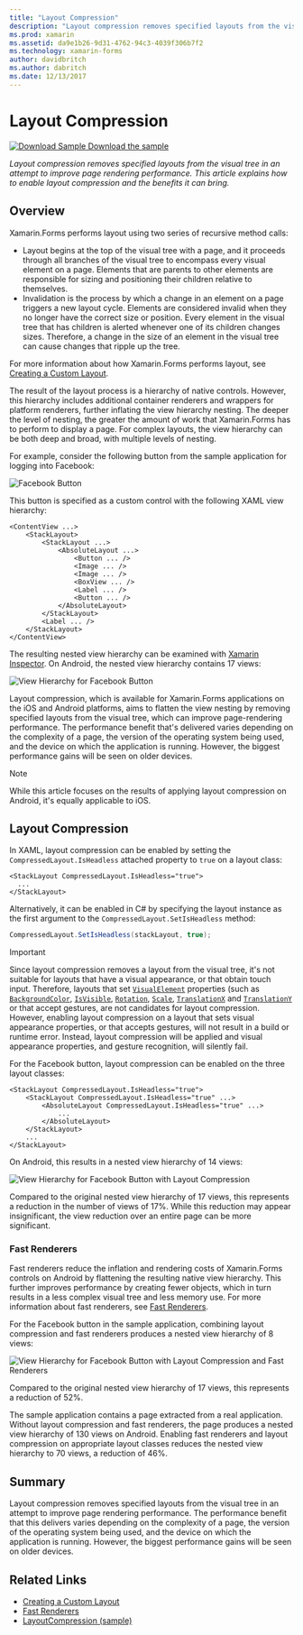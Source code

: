 ```yaml
---
title: "Layout Compression"
description: "Layout compression removes specified layouts from the visual tree in an attempt to improve page rendering performance. This article explains how to enable layout compression and the benefits it can bring."
ms.prod: xamarin
ms.assetid: da9e1b26-9d31-4762-94c3-4039f306b7f2
ms.technology: xamarin-forms
author: davidbritch
ms.author: dabritch
ms.date: 12/13/2017
---
```


# Layout Compression

[![Download Sample](~/media/shared/download.png) Download the sample](https://docs.microsoft.com/samples/xamarin/xamarin-forms-samples/userinterface-layoutcompression)

_Layout compression removes specified layouts from the visual tree in an attempt to improve page rendering performance. This article explains how to enable layout compression and the benefits it can bring._

## Overview

Xamarin.Forms performs layout using two series of recursive method calls:

- Layout begins at the top of the visual tree with a page, and it proceeds through all branches of the visual tree to encompass every visual element on a page. Elements that are parents to other elements are responsible for sizing and positioning their children relative to themselves.
- Invalidation is the process by which a change in an element on a page triggers a new layout cycle. Elements are considered invalid when they no longer have the correct size or position. Every element in the visual tree that has children is alerted whenever one of its children changes sizes. Therefore, a change in the size of an element in the visual tree can cause changes that ripple up the tree.

For more information about how Xamarin.Forms performs layout, see [Creating a Custom Layout](~/xamarin-forms/user-interface/layouts/custom.md).

The result of the layout process is a hierarchy of native controls. However, this hierarchy includes additional container renderers and wrappers for platform renderers, further inflating the view hierarchy nesting. The deeper the level of nesting, the greater the amount of work that Xamarin.Forms has to perform to display a page. For complex layouts, the view hierarchy can be both deep and broad, with multiple levels of nesting.

For example, consider the following button from the sample application for logging into Facebook:

![](layout-compression-images/facebook-button.png "Facebook Button")

This button is specified as a custom control with the following XAML view hierarchy:

```xaml
<ContentView ...>
    <StackLayout>
        <StackLayout ...>
            <AbsoluteLayout ...>
                <Button ... />
                <Image ... />
                <Image ... />
                <BoxView ... />
                <Label ... />
                <Button ... />
            </AbsoluteLayout>
        </StackLayout>
        <Label ... />
    </StackLayout>
</ContentView>
```

The resulting nested view hierarchy can be examined with [Xamarin Inspector](~/tools/inspector/index.md). On Android, the nested view hierarchy contains 17 views:

![](layout-compression-images/no-compression.png "View Hierarchy for Facebook Button")

Layout compression, which is available for Xamarin.Forms applications on the iOS and Android platforms, aims to flatten the view nesting by removing specified layouts from the visual tree, which can improve page-rendering performance. The performance benefit that's delivered varies depending on the complexity of a page, the version of the operating system being used, and the device on which the application is running. However, the biggest performance gains will be seen on older devices.

> [!NOTE]
> While this article focuses on the results of applying layout compression on Android, it's equally applicable to iOS.

## Layout Compression

In XAML, layout compression can be enabled by setting the `CompressedLayout.IsHeadless` attached property to `true` on a layout class:

```xaml
<StackLayout CompressedLayout.IsHeadless="true">
  ...
</StackLayout>
```

Alternatively, it can be enabled in C# by specifying the layout instance as the first argument to the `CompressedLayout.SetIsHeadless` method:

```csharp
CompressedLayout.SetIsHeadless(stackLayout, true);
```

> [!IMPORTANT]
> Since layout compression removes a layout from the visual tree, it's not suitable for layouts that have a visual appearance, or that obtain touch input. Therefore, layouts that set [`VisualElement`](xref:Xamarin.Forms.VisualElement) properties (such as [`BackgroundColor`](xref:Xamarin.Forms.VisualElement.BackgroundColor), [`IsVisible`](xref:Xamarin.Forms.VisualElement.IsVisible), [`Rotation`](xref:Xamarin.Forms.VisualElement.Rotation), [`Scale`](xref:Xamarin.Forms.VisualElement.Scale), [`TranslationX`](xref:Xamarin.Forms.VisualElement.TranslationX) and [`TranslationY`](xref:Xamarin.Forms.VisualElement.TranslationY) or that accept gestures, are not candidates for layout compression. However, enabling layout compression on a layout that sets visual appearance properties, or that accepts gestures, will not result in a build or runtime error. Instead, layout compression will be applied and visual appearance properties, and gesture recognition, will silently fail.

For the Facebook button, layout compression can be enabled on the three layout classes:

```xaml
<StackLayout CompressedLayout.IsHeadless="true">
    <StackLayout CompressedLayout.IsHeadless="true" ...>
        <AbsoluteLayout CompressedLayout.IsHeadless="true" ...>
            ...
        </AbsoluteLayout>
    </StackLayout>
    ...
</StackLayout>  
```

On Android, this results in a nested view hierarchy of 14 views:

![](layout-compression-images/layout-compression.png "View Hierarchy for Facebook Button with Layout Compression")

Compared to the original nested view hierarchy of 17 views, this represents a reduction in the number of views of 17%. While this reduction may appear insignificant, the view reduction over an entire page can be more significant.

### Fast Renderers

Fast renderers reduce the inflation and rendering costs of Xamarin.Forms controls on Android by flattening the resulting native view hierarchy. This further improves performance by creating fewer objects, which in turn results in a less complex visual tree and less memory use. For more information about fast renderers, see [Fast Renderers](~/xamarin-forms/internals/fast-renderers.md).

For the Facebook button in the sample application, combining layout compression and fast renderers produces a nested view hierarchy of 8 views:

![](layout-compression-images/layout-compression-with-fast-renderers.png "View Hierarchy for Facebook Button with Layout Compression and Fast Renderers")

Compared to the original nested view hierarchy of 17 views, this represents a reduction of 52%.

The sample application contains a page extracted from a real application. Without layout compression and fast renderers, the page produces a nested view hierarchy of 130 views on Android. Enabling fast renderers and layout compression on appropriate layout classes reduces the nested view hierarchy to 70 views, a reduction of 46%.

## Summary

Layout compression removes specified layouts from the visual tree in an attempt to improve page rendering performance. The performance benefit that this delivers varies depending on the complexity of a page, the version of the operating system being used, and the device on which the application is running. However, the biggest performance gains will be seen on older devices.

## Related Links

- [Creating a Custom Layout](~/xamarin-forms/user-interface/layouts/custom.md)
- [Fast Renderers](~/xamarin-forms/internals/fast-renderers.md)
- [LayoutCompression (sample)](https://docs.microsoft.com/samples/xamarin/xamarin-forms-samples/userinterface-layoutcompression)

